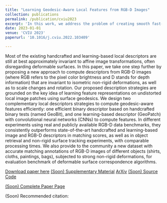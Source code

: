 ```yaml
---
title: "Learning Geodesic-Aware Local Features from RGB-D Images"
collection: publications
permalink: /publication/cviu2023
excerpt: 'In this work, we address the problem of creating smooth fast-forward videos without losing the relevant content'
date: 2023-01-01
venue: 'CVIU 2023'
paperurl: '10.1016/j.cviu.2022.103409'

---
```

Most of the existing handcrafted and learning-based local descriptors are still at best approximately invariant to affine image transformations, often disregarding deformable surfaces. In this paper, we take one step further by proposing a new approach to compute descriptors from RGB-D images (where RGB refers to the pixel color brightness and D stands for depth information) that are invariant to isometric non-rigid deformations, as well as to scale changes and rotation. Our proposed description strategies are grounded on the key idea of learning feature representations on undistorted local image patches using surface geodesics. We design two complementary local descriptors strategies to compute geodesic-aware features efficiently: one efficient binary descriptor based on handcrafted binary tests (named GeoBit), and one learning-based descriptor (GeoPatch) with convolutional neural networks (CNNs) to compute features. In different experiments using real and publicly available RGB-D data benchmarks, they consistently outperforms state-of-the-art handcrafted and learning-based image and RGB-D descriptors in matching scores, as well as in object retrieval and non-rigid surface tracking experiments, with comparable processing times. We also provide to the community a new dataset with accurate matching annotations of RGB-D images of different objects (shirts, cloths, paintings, bags), subjected to strong non-rigid deformations, for evaluation benchmark of deformable surface correspondence algorithms.

[Download paper here]([https://](https://arxiv.org/pdf/2203.12016.pdf))
[(Soon) Supplementary Material](http://www.verlab.dcc.ufmg.br/)
[ArXiv](https://arxiv.org/abs/2203.12016)
[(Soon) Source Code](https://github.com/verlab/)

[(Soon) Complete Paper Page](verlab.dcc.ufmg.br/descriptors/)

(Soon) Recommended citation:
```

```